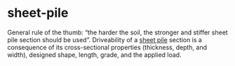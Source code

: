 # sheet-pile
General rule of the thumb: “the harder the soil, the stronger and stiffer sheet pile section should be used”. Driveability of a [sheet pile](https://haifusheetpiles.com.my/sheetpile/) section is a consequence of its cross-sectional properties (thickness, depth, and width), designed shape, length, grade, and the applied load.
